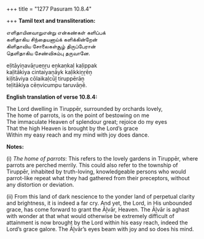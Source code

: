 +++
title = "1277 Pasuram 10.8.4"

+++
**Tamil text and transliteration:**

எளிதாயினவாறுஎன்று என்கண்கள் களிப்பக்  
களிதாகிய சிந்தையனாய்க் களிக்கின்றேன்  
கிளிதாவிய சோலைகள்சூழ் திருப்பேரான்  
தெளிதாகிய சேண்விசும்பு தருவானே.

eḷitāyiṉavāṟueṉṟu eṉkaṇkaḷ kaḷippak  
kaḷitākiya cintaiyaṉāyk kaḷikkiṉṟēṉ  
kiḷitāviya cōlaikaḷcūḻ tiruppērāṉ  
teḷitākiya cēṇvicumpu taruvāṉē.

**English translation of verse 10.8.4:**

The Lord dwelling in Tiruppēr, surrounded by orchards lovely,  
The home of parrots, is on the point of bestowing on me  
The immaculate Heaven of splendour great; rejoice do my eyes  
That the high Heaven is brought by the Lord’s grace  
Within my easy reach and my mind with joy does dance.

**Notes:**

\(i\) *The home of parrots*: This refers to the lovely gardens in Tiruppēr, where parrots are perched merrily. This could also refer to the township of Tiruppēr, inhabited by truth-loving, knowledgeable persons who would parrot-like repeat what they had gathered from their preceptors, without any distortion or deviation.

\(ii\) From this land of dark nescience to the yonder land of perpetual clarity and brightness, it is indeed a far cry. And yet, the Lord, in His unbounded grace, has come forward to grant the Āḻvār, Heaven. The Āḻvār is aghast with wonder at that what would otherwise be extremely difficult of attainment is now brought by the Lord within his easy reach, indeed the Lord’s grace galore. The Āḻvār’s eyes beam with joy and so does his mind.


